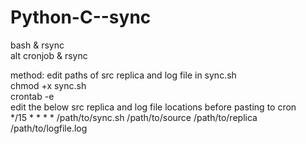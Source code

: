 # Python-C--sync
bash & rsync  
alt cronjob & rsync

method:
edit paths of src replica and log file in sync.sh  
chmod +x sync.sh  
crontab -e  
edit the below src replica and log file locations before pasting to cron  
*/15 * * * * /path/to/sync.sh /path/to/source /path/to/replica /path/to/logfile.log  
